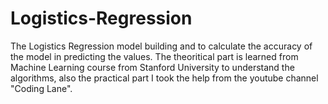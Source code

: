 # Logistics-Regression
The Logistics Regression model building and to calculate the accuracy of the model in predicting the values. The theoritical part is learned from Machine Learning course from Stanford University to understand the algorithms, also the practical part I took the help from the youtube channel "Coding Lane".
